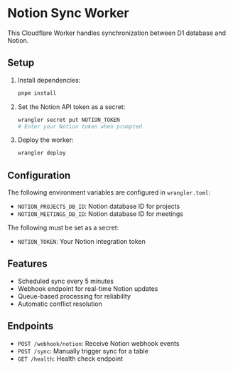 # Notion Sync Worker

This Cloudflare Worker handles synchronization between D1 database and Notion.

## Setup

1. Install dependencies:
   ```bash
   pnpm install
   ```

2. Set the Notion API token as a secret:
   ```bash
   wrangler secret put NOTION_TOKEN
   # Enter your Notion token when prompted
   ```

3. Deploy the worker:
   ```bash
   wrangler deploy
   ```

## Configuration

The following environment variables are configured in `wrangler.toml`:
- `NOTION_PROJECTS_DB_ID`: Notion database ID for projects
- `NOTION_MEETINGS_DB_ID`: Notion database ID for meetings

The following must be set as a secret:
- `NOTION_TOKEN`: Your Notion integration token

## Features

- Scheduled sync every 5 minutes
- Webhook endpoint for real-time Notion updates
- Queue-based processing for reliability
- Automatic conflict resolution

## Endpoints

- `POST /webhook/notion`: Receive Notion webhook events
- `POST /sync`: Manually trigger sync for a table
- `GET /health`: Health check endpoint
